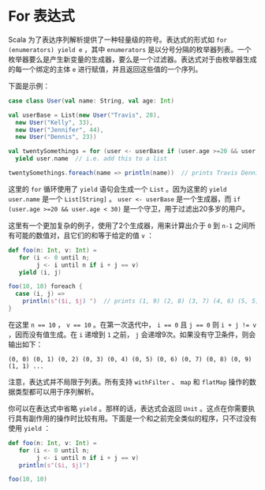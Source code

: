# For 表达式

Scala 为了表达序列解析提供了一种轻量级的符号。表达式的形式如 `for (enumerators) yield e` ，其中 `enumerators` 是以分号分隔的枚举器列表。一个枚举器要么是产生新变量的生成器，要么是一个过滤器。表达式对于由枚举器生成的每一个绑定的主体 `e` 进行赋值，并且返回这些值的一个序列。

下面是示例：

```scala
case class User(val name: String, val age: Int)

val userBase = List(new User("Travis", 28),
  new User("Kelly", 33),
  new User("Jennifer", 44),
  new User("Dennis", 23))

val twentySomethings = for (user <- userBase if (user.age >=20 && user.age < 30))
  yield user.name  // i.e. add this to a list

twentySomethings.foreach(name => println(name))  // prints Travis Dennis
```

这里的 `for` 循环使用了 `yield` 语句会生成一个 `List` 。因为这里的 `yield user.name` 是一个 `List[String]` 。 `user <- userBase` 是一个生成器，而 `if (user.age >=20 && user.age < 30)` 是一个守卫，用于过滤出20多岁的用户。

这里有一个更加复杂的例子，使用了2个生成器，用来计算出介于 `0` 到 `n-1` 之间所有可能的数值对，且它们的和等于给定的值 `v` ：

```scala
def foo(n: Int, v: Int) =
   for (i <- 0 until n;
        j <- i until n if i + j == v)
   yield (i, j)

foo(10, 10) foreach {
  case (i, j) =>
    println(s"($i, $j) ")  // prints (1, 9) (2, 8) (3, 7) (4, 6) (5, 5)
}

```

在这里 `n == 10` ， `v == 10` 。在第一次迭代中， `i == 0` 且 `j == 0` 则 `i + j != v` ，因而没有值生成。在 `i` 递增到 `1` 之前， `j` 会递增9次。如果没有守卫条件，则会输出如下：

```
(0, 0) (0, 1) (0, 2) (0, 3) (0, 4) (0, 5) (0, 6) (0, 7) (0, 8) (0, 9) (1, 1) ...
```

注意，表达式并不局限于列表。所有支持 `withFilter` 、 `map` 和 `flatMap` 操作的数据类型都可以用于序列解析。

你可以在表达式中省略 `yield` 。那样的话，表达式会返回 `Unit` 。这点在你需要执行具有副作用的操作时比较有用。下面是一个和之前完全类似的程序，只不过没有使用 `yield` ：

```scala
def foo(n: Int, v: Int) =
   for (i <- 0 until n;
        j <- i until n if i + j == v)
   println(s"($i, $j)")

foo(10, 10)
```